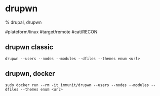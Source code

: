 # drupwn

% drupal, drupwn

#plateform/linux #target/remote #cat/RECON  

## drupwn classic
```
drupwn --users --nodes --modules --dfiles --themes enum <url>
```

## drupwn, docker
```
sudo docker run --rm -it immunit/drupwn --users --nodes --modules --dfiles --themes enum <url>
```

